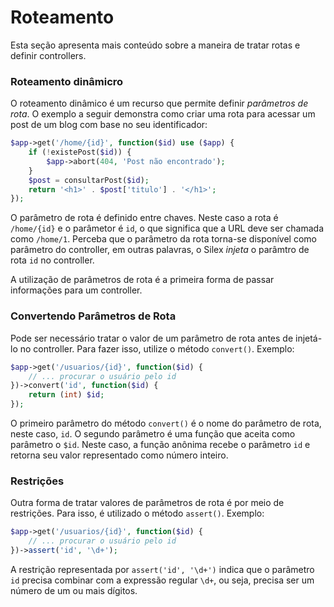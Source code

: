 # Roteamento

Esta seção apresenta mais conteúdo sobre a maneira de tratar rotas e definir controllers.

### Roteamento dinâmicro

O roteamento dinâmico é um recurso que permite definir *parâmetros de rota*. O exemplo a seguir demonstra como criar uma rota para acessar um post de um blog com base no seu identificador:

```php
$app->get('/home/{id}', function($id) use ($app) {
    if (!existePost($id)) {
        $app->abort(404, 'Post não encontrado');
    }
    $post = consultarPost($id);
    return '<h1>' . $post['titulo'] . '</h1>';
});
```

O parâmetro de rota é definido entre chaves. Neste caso a rota é `/home/{id}` e o parâmetor é `id`, o que significa que a URL deve ser chamada como `/home/1`. Perceba que o parâmetro da rota torna-se disponível como parâmetro do controller, em outras palavras, o Silex *injeta* o parâmtro de rota `id` no controller.

A utilização de parâmetros de rota é a primeira forma de passar informações para um controller.

### Convertendo Parâmetros de Rota

Pode ser necessário tratar o valor de um parâmetro de rota antes de injetá-lo no controller. Para fazer isso, utilize o método `convert()`. Exemplo:

```php
$app->get('/usuarios/{id}', function($id) {
    // ... procurar o usuário pelo id
})->convert('id', function($id) {
    return (int) $id;
});
```

O primeiro parâmetro do método `convert()` é o nome do parâmetro de rota, neste caso, `id`. O segundo parâmetro é uma função que aceita como parâmetro o `$id`. Neste caso, a função anônima recebe o parâmetro `id` e retorna seu valor representado como número inteiro.

### Restrições

Outra forma de tratar valores de parâmetros de rota é por meio de restrições. Para isso, é utilizado o método `assert()`. Exemplo:

```php
$app->get('/usuarios/{id}', function($id) {
    // ... procurar o usuário pelo id
})->assert('id', '\d+');
```

A restrição representada por `assert('id', '\d+')` indica que o parâmetro `id` precisa combinar com a expressão regular `\d+`, ou seja, precisa ser um número de um ou mais dígitos.
